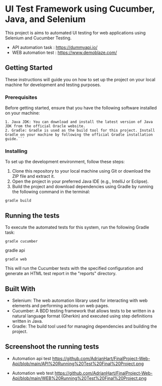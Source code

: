 # UI Test Framework using Cucumber, Java, and Selenium

This project is aims to automated UI testing for web applications using Selenium and Cucumber Testing.

- API automation task : https://dummyapi.io/
- WEB automation test : https://www.demoblaze.com/

## Getting Started

These instructions will guide you on how to set up the project on your local machine for development and testing purposes.

### Prerequisites

Before getting started, ensure that you have the following software installed on your machine:

````
1. Java JDK: You can download and install the latest version of Java JDK from the official Oracle website.
2. Gradle: Gradle is used as the build tool for this project. Install Gradle on your machine by following the official Gradle installation guide.```
````

### Installing

To set up the development environment, follow these steps:

1. Clone this repository to your local machine using Git or download the ZIP file and extract it.
2. Open the project in your preferred Java IDE (e.g., IntelliJ or Eclipse).
3. Build the project and download dependencies using Gradle by running the following command in the terminal:

```
gradle build

```

## Running the tests

To execute the automated tests for this system, run the following Gradle task:

```
gradle cucumber

```

gradle api

```
gradle web

```

This will run the Cucumber tests with the specified configuration and generate an HTML test report in the "reports" directory.

## Built With

- Selenium: The web automation library used for interacting with web elements and performing actions on web pages.
- Cucumber: A BDD testing framework that allows tests to be written in a natural language format (Gherkin) and executed using step definitions written in Java.
- Gradle: The build tool used for managing dependencies and building the project.

## Screenshoot the running tests

- Automation api test
  https://github.com/AdrianHart/FinalProject-Web-Api/blob/main/API%20Running%20Test%20Final%20Project.png

- Automation web test
  https://github.com/AdrianHart/FinalProject-Web-Api/blob/main/WEB%20Running%20Test%20Final%20Project.png
